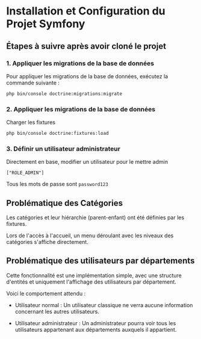 
# Installation et Configuration du Projet Symfony

## Étapes à suivre après avoir cloné le projet

### 1. Appliquer les migrations de la base de données

Pour appliquer les migrations de la base de données, exécutez la commande suivante :

```bash
php bin/console doctrine:migrations:migrate
```

### 2. Appliquer les migrations de la base de données

Charger les fixtures

```bash
php bin/console doctrine:fixtures:load
```


### 3. Définir un utilisateur administrateur

Directement en base, modifier un utilisateur pour le mettre admin

```
["ROLE_ADMIN"]
```

Tous les mots de passe sont ```password123```


## Problématique des Catégories

Les catégories et leur hiérarchie (parent-enfant) ont été définies par les fixtures.

Lors de l'accès à l'accueil, un menu déroulant avec les niveaux des catégories s'affiche directement.


## Problématique des utilisateurs par départements

Cette fonctionnalité est une implémentation simple, avec une structure d'entités et uniquement l'affichage des utilisateurs par département.

Voici le comportement attendu :

* Utilisateur normal : Un utilisateur classique ne verra aucune information concernant les autres utilisateurs.

* Utilisateur administrateur : Un administrateur pourra voir tous les utilisateurs appartenant aux départements auxquels il appartient.

